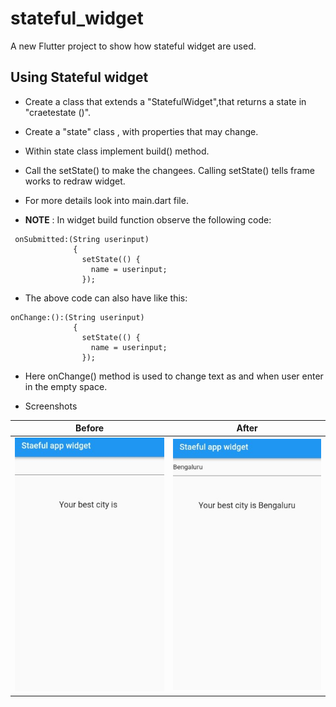 # stateful_widget

A new Flutter project to show how stateful widget are used.

## Using Stateful widget

- Create a class that extends a "StatefulWidget",that returns a state in "craetestate
()".
- Create a "state" class , with properties that may change.
- Within state class implement build()  method.
- Call the setState() to make the changees. Calling setState() tells frame works to redraw widget.
- For more details look into main.dart file.

- **NOTE** :
In widget build function observe the following code:
```
 onSubmitted:(String userinput)
              {
                setState(() {
                  name = userinput;
                });

```
- The above code can also have like this:
```
onChange:():(String userinput)
              {
                setState(() {
                  name = userinput;
                });
```
- Here onChange() method is used to change text as and when user enter in the empty space.

- Screenshots


Before            |  After 
:-------------------------:|:-------------------------:
![](./screenshots/state1.jpg) |  ![](./screenshots/state2.jpg)